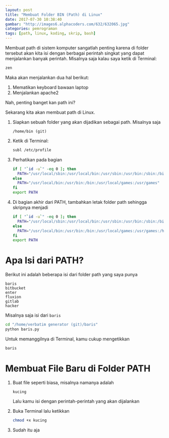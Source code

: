 ```yaml
---
layout: post
title: "Membuat Folder BIN (Path) di Linux"
date: 2017-07-30 10:38:40
gambar: "http://images6.alphacoders.com/632/632065.jpg"
categories: pemrograman
tags: [path, linux, koding, skrip, bash]
---
```


Membuat path di sistem komputer sangatlah penting karena di folder tersebut akan kita isi dengan berbagai perintah singkat yang dapat menjalankan banyak perintah. Misalnya saja kalau saya ketik di Terminal:

```bash
zen
```

Maka akan menjalankan dua hal berikut:

1. Mematikan keyboard bawaan laptop
2. Menjalankan apache2

Nah, penting banget kan path ini?

Sekarang kita akan membuat path di Linux.

1. Siapkan sebuah folder yang akan dijadikan sebagai path. Misalnya saja

    ```
    /home/bin (git)
    ```

2. Ketik di Terminal:

    ```bash
    subl /etc/profile
    ```

3. Perhatikan pada bagian

    ```bash
    if [ "`id -u`" -eq 0 ]; then
      PATH="/usr/local/sbin:/usr/local/bin:/usr/sbin:/usr/bin:/sbin:/bin"
    else
      PATH="/usr/local/bin:/usr/bin:/bin:/usr/local/games:/usr/games"
    fi
    export PATH
    ```

4. Di bagian akhir dari PATH, tambahkan letak folder path sehingga skripnya menjadi

    ```bash
    if [ "`id -u`" -eq 0 ]; then
      PATH="/usr/local/sbin:/usr/local/bin:/usr/sbin:/usr/bin:/sbin:/bin:/home/bin (git)"
    else
      PATH="/usr/local/bin:/usr/bin:/bin:/usr/local/games:/usr/games:/home/bin (git)"
    fi
    export PATH
    ```

# Apa Isi dari PATH?

Berikut ini adalah beberapa isi dari folder path yang saya punya

```
baris
bitbucket
enter
fluxion
gitlab
hacker
```

Misalnya saja isi dari `baris`

```bash
cd "/home/verbatim generator (git)/baris"
python baris.py
```

Untuk memanggilnya di Terminal, kamu cukup mengetikkan

```bash
baris
```

# Membuat File Baru di Folder PATH

1. Buat file seperti biasa, misalnya namanya adalah

    ```
    kucing
    ```

    Lalu kamu isi dengan perintah-perintah yang akan dijalankan

2. Buka Terminal lalu ketikkan

    ```bash
    chmod +x kucing
    ```

3. Sudah itu aja

